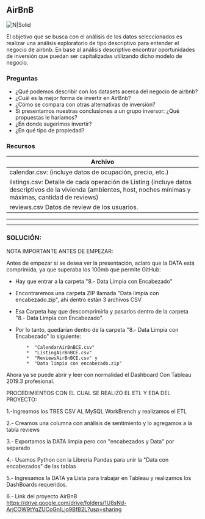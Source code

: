 ## AirBnB

![N|Solid](https://piernine.co/wp-content/uploads/elementor/thumbs/Airbnb-red-lrg-1080x675-1-ph818omam1mv695ypg24xjogcbkjrurf7dgvyjglnk.jpeg)



El objetivo que se busca con el análisis de los datos seleccionados es realizar una análisis exploratorio de tipo descriptivo para entender el negocio de airbnb. 
En base al análisis descriptivo encontrar oportunidades de inversión que puedan ser capitalizadas utilizando dicho modelo de negocio.

### Preguntas 

* ¿Qué podemos describir con los datasets acerca del negocio de airbnb?
* ¿Cuál es la mejor forma de invertir en AirBnb?
* ¿Cómo se compara con otras alternativas de inversión?
* Si presentamos nuestras conclusiones a un grupo inversor: ¿Qué propuestas le haríamos?
* ¿En donde sugerimos invertir?
* ¿En qué tipo de propiedad?

### Recursos
| Archivo
| ------ 
| calendar.csv: (incluye datos de ocupación, precio, etc.)  
| listings.csv: Detalle de cada operación de Listing (incluye datos descriptivos de la vivienda (ambientes, host, noches mínimas y máximas, cantidad de reviews)
| reviews.csv Datos de review de los usuarios.


------

------

### SOLUCIÓN:

NOTA IMPORTANTE ANTES DE EMPEZAR:

Antes de empezar si se desea ver la presentación, aclaro que la DATA está comprimida, ya que superaba los 100mb que permite GitHub: 
  * Hay que entrar a la carpeta "8.- Data Limpia con Encabezado"
  * Encontraremos una carpeta ZIP llamada "Data limpia con encabezado.zip", ahí dentro están 3 archivos CSV
  * Esa Carpeta hay que descomprimirla y pasarlos dentro de la carpeta "8.- Data Limpia con Encabezado".
  * Por lo tanto, quedarían dentro de la carpeta "8.- Data Limpia con Encabezado" lo siguiente:
    
            *  "CalendarAirBnBCE.csv"
            *  "ListingAirBnBCE.csv"
            *  "ReviewsAirBnBCE.csv" y
            *  "Data limpia con encabezado.zip"

Ahora ya se puede abrir y leer con normalidad el Dashboard Con Tableau 2019.3 profesional.


PROCEDIMIENTOS CON EL CUAL SE REALIZÓ EL ETL Y EDA DEL PROYECTO:

1.-Ingreamos los TRES CSV AL MySQL WorkBrench y realizamos el ETL

2.- Creamos una columna con análisis de sentimiento y lo agregamos a la tabla reviews

3.- Exportamos la DATA limpia pero con "encabezados y Data" por separado

4.- Usamos Python con la Librería Pandas para unir la "Data con encabezados" de las tablas

5.- Ingresamos la DATA ya Lista para trabajar en Tableau y realizamos los DashBoards requeridos.

6.- Link del proyecto AirBnB
https://drive.google.com/drive/folders/1U8sNd-ArjCOW9tYqZUCoGnILjo9BfB2L?usp=sharing
